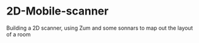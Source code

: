 # 2D-Mobile-scanner
Building a 2D scanner, using Zum and some sonnars to map out the layout of a room
